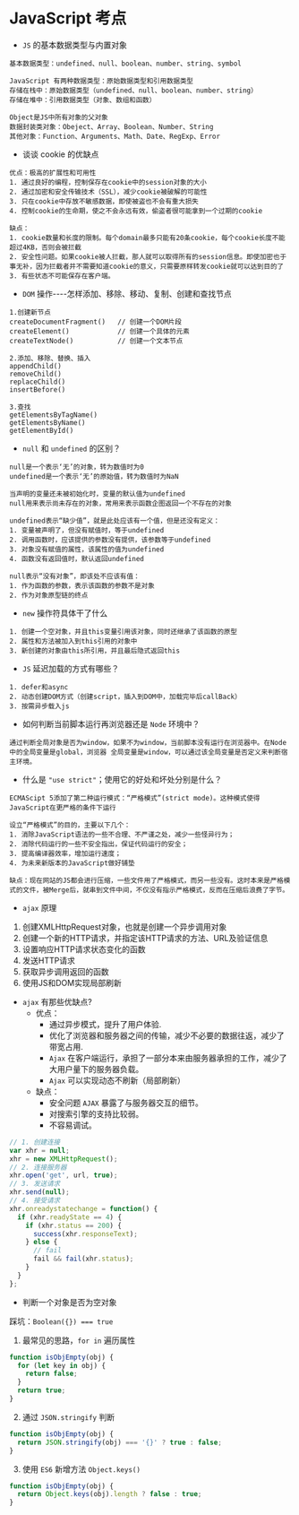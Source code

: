 # JavaScript 考点

- `JS` 的基本数据类型与内置对象

```
基本数据类型：undefined、null、boolean、number、string、symbol

JavaScript 有两种数据类型：原始数据类型和引用数据类型
存储在栈中：原始数据类型（undefined、null、boolean、number、string）
存储在堆中：引用数据类型（对象、数组和函数）

Object是JS中所有对象的父对象
数据封装类对象：Obeject、Array、Boolean、Number、String
其他对象：Function、Arguments、Math、Date、RegExp、Error
```

- 谈谈 cookie 的优缺点

```
优点：极高的扩展性和可用性
1. 通过良好的编程，控制保存在cookie中的session对象的大小
2. 通过加密和安全传输技术（SSL），减少cookie被破解的可能性
3. 只在cookie中存放不敏感数据，即使被盗也不会有重大损失
4. 控制cookie的生命期，使之不会永远有效，偷盗者很可能拿到一个过期的cookie

缺点：
1. cookie数量和长度的限制。每个domain最多只能有20条cookie，每个cookie长度不能超过4KB，否则会被拦截
2. 安全性问题。如果cookie被人拦截，那人就可以取得所有的session信息。即使加密也于事无补，因为拦截者并不需要知道cookie的意义，只需要原样转发cookie就可以达到目的了
3. 有些状态不可能保存在客户端。
```

- `DOM` 操作----怎样添加、移除、移动、复制、创建和查找节点

```
1.创建新节点
createDocumentFragment()   // 创建一个DOM片段
createElement()            // 创建一个具体的元素
createTextNode()           // 创建一个文本节点

2.添加、移除、替换、插入
appendChild()
removeChild()
replaceChild()
insertBefore()

3.查找
getElementsByTagName()
getElementsByName()
getElementById()
```

- `null` 和 `undefined` 的区别？

```
null是一个表示‘无’的对象，转为数值时为0
undefined是一个表示‘无’的原始值，转为数值时为NaN

当声明的变量还未被初始化时，变量的默认值为undefined
null用来表示尚未存在的对象，常用来表示函数企图返回一个不存在的对象

undefined表示“缺少值”，就是此处应该有一个值，但是还没有定义：
1. 变量被声明了，但没有赋值时，等于undefined
2. 调用函数时，应该提供的参数没有提供，该参数等于undefined
3. 对象没有赋值的属性，该属性的值为undefined
4. 函数没有返回值时，默认返回undefined

null表示“没有对象”，即该处不应该有值：
1. 作为函数的参数，表示该函数的参数不是对象
2. 作为对象原型链的终点
```

- `new` 操作符具体干了什么

```
1. 创建一个空对象，并且this变量引用该对象，同时还继承了该函数的原型
2. 属性和方法被加入到this引用的对象中
3. 新创建的对象由this所引用，并且最后隐式返回this
```

- `JS` 延迟加载的方式有哪些？

```
1. defer和async
2. 动态创建DOM方式（创建script，插入到DOM中，加载完毕后callBack）
3. 按需异步载入js
```

- 如何判断当前脚本运行再浏览器还是 `Node` 环境中？

```
通过判断全局对象是否为window，如果不为window，当前脚本没有运行在浏览器中。在Node中的全局变量是global，浏览器 全局变量是window，可以通过该全局变量是否定义来判断宿主环境。
```

- 什么是 `"use strict"`；使用它的好处和坏处分别是什么？

```
ECMAScipt 5添加了第二种运行模式：“严格模式”(strict mode)。这种模式使得JavaScript在更严格的条件下运行

设立“严格模式”的目的，主要以下几个：
1. 消除JavaScript语法的一些不合理、不严谨之处，减少一些怪异行为；
2. 消除代码运行的一些不安全指出，保证代码运行的安全；
3. 提高编译器效率，增加运行速度；
4. 为未来新版本的JavaScript做好铺垫

缺点：现在网站的JS都会进行压缩，一些文件用了严格模式，而另一些没有。这时本来是严格模式的文件，被Merge后，就串到文件中间，不仅没有指示严格模式，反而在压缩后浪费了字节。
```

- `ajax` 原理

1. 创建XMLHttpRequest对象，也就是创建一个异步调用对象
2. 创建一个新的HTTP请求，并指定该HTTP请求的方法、URL及验证信息
3. 设置响应HTTP请求状态变化的函数
4. 发送HTTP请求
5. 获取异步调用返回的函数
6. 使用JS和DOM实现局部刷新

- `ajax` 有那些优缺点?
  - 优点：
    - 通过异步模式，提升了用户体验.
    - 优化了浏览器和服务器之间的传输，减少不必要的数据往返，减少了带宽占用.
    - `Ajax` 在客户端运行，承担了一部分本来由服务器承担的工作，减少了大用户量下的服务器负载。
    - `Ajax` 可以实现动态不刷新（局部刷新）
  - 缺点：
    - 安全问题 `AJAX` 暴露了与服务器交互的细节。
    - 对搜索引擎的支持比较弱。
    - 不容易调试。

```js
// 1. 创建连接
var xhr = null;
xhr = new XMLHttpRequest();
// 2. 连接服务器
xhr.open('get', url, true);
// 3. 发送请求
xhr.send(null);
// 4. 接受请求
xhr.onreadystatechange = function() {
  if (xhr.readyState == 4) {
    if (xhr.status == 200) {
      success(xhr.responseText);
    } else {
      // fail
      fail && fail(xhr.status);
    }
  }
};
```

- 判断一个对象是否为空对象

踩坑：`Boolean({}) === true`

1. 最常见的思路，`for in` 遍历属性
```js
function isObjEmpty(obj) {
  for (let key in obj) {
    return false;
  }
  return true;
}
```

2. 通过 `JSON.stringify` 判断

```js
function isObjEmpty(obj) {
  return JSON.stringify(obj) === '{}' ? true : false;
}
```
3. 使用 `ES6` 新增方法 `Object.keys()`

```js
function isObjEmpty(obj) {
  return Object.keys(obj).length ? false : true;
}
```
